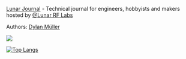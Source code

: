 [Lunar Journal](https://journal.lunar.sh/) - Technical journal for engineers, hobbyists and makers hosted by [@Lunar RF Labs](https://lunar.sh)

Authors: [Dylan Müller](https://www.linkedin.com/in/lunarjournal)

![](https://lunarjournal.github.io/images/personal/me_bw.jpeg)

[![Top Langs](https://github-readme-stats-48wc.vercel.app/api/top-langs/?username=lunarjournal&layout=compact)](https://github.com/spacehen/github-readme-stats)
